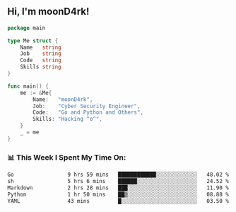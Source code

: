 <h2> Hi, I'm moonD4rk!</h2>

```go
package main

type Me struct {
	Name   string
	Job    string
	Code   string
	Skills string
}

func main() {
	me := &Me{
		Name:   "moonD4rk",
		Job:    "Cyber Security Engineer",
		Code:   "Go and Python and Others",
		Skills: "Hacking ^o^",
	}
	_ = me
}
```

<h3>📊 This Week I Spent My Time On:</h3>
<!-- <img align='right' src="https://github-readme-stats.vercel.app/api?username=moond4rk&show_icons=true&theme=radical", width="300" height="150"> -->

<!--START_SECTION:waka-->

```txt
Go                 9 hrs 59 mins   ████████████░░░░░░░░░░░░░   48.02 %
sh                 5 hrs 6 mins    ██████░░░░░░░░░░░░░░░░░░░   24.52 %
Markdown           2 hrs 28 mins   ███░░░░░░░░░░░░░░░░░░░░░░   11.90 %
Python             1 hr 50 mins    ██▒░░░░░░░░░░░░░░░░░░░░░░   08.88 %
YAML               43 mins         █░░░░░░░░░░░░░░░░░░░░░░░░   03.50 %
```

<!--END_SECTION:waka-->

